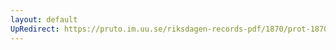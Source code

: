 ```yaml
---
layout: default
UpRedirect: https://pruto.im.uu.se/riksdagen-records-pdf/1870/prot-1870--fk--126/prot-1870--fk--126_002.pdf
---
```

